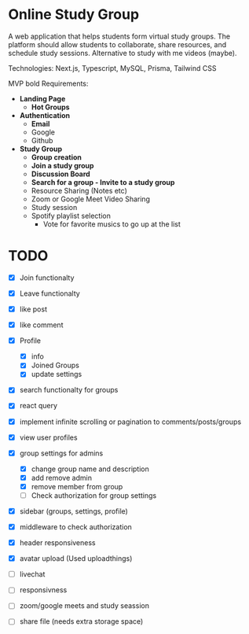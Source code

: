 # Online Study Group

A web application that helps students form virtual study groups. The platform should allow students to collaborate, share resources, and schedule study sessions. Alternative to study with me videos (maybe).

Technologies: Next.js, Typescript, MySQL, Prisma, Tailwind CSS

MVP bold
Requirements:

- **Landing Page**
  - **Hot Groups**
- **Authentication**
  - **Email**
  - Google
  - Github
- **Study Group**
  - **Group creation**
  - **Join a study group**
  - **Discussion Board**
  - **Search for a group - Invite to a study group**
  - Resource Sharing (Notes etc)
  - Zoom or Google Meet Video Sharing
  - Study session
  - Spotify playlist selection
    - Vote for favorite musics to go up at the list

# TODO

- [x] Join functionalty
- [x] Leave functionalty

- [x] like post
- [x] like comment

- [x] Profile

  - [x] info
  - [x] Joined Groups
  - [x] update settings

- [x] search functionalty for groups

- [x] react query

- [x] implement infinite scrolling or pagination to comments/posts/groups

- [x] view user profiles

- [x] group settings for admins

  - [x] change group name and description
  - [x] add remove admin
  - [x] remove member from group
  - [ ] Check authorization for group settings

- [x] sidebar (groups, settings, profile)

- [x] middleware to check authorization

- [x] header responsiveness

- [x] avatar upload (Used uploadthings)

- [ ] livechat

- [ ] responsivness
- [ ] zoom/google meets and study seassion

- [ ] share file (needs extra storage space)
